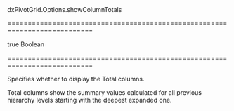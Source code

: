 <!--id-->dxPivotGrid.Options.showColumnTotals<!--/id-->
===========================================================================
<!--default-->true<!--/default-->
<!--type-->Boolean<!--/type-->
===========================================================================

<!--shortDescription-->
Specifies whether to display the Total columns.
<!--/shortDescription-->

<!--fullDescription-->
Total columns show the summary values calculated for all previous hierarchy levels starting with the deepest expanded one.
<!--/fullDescription-->